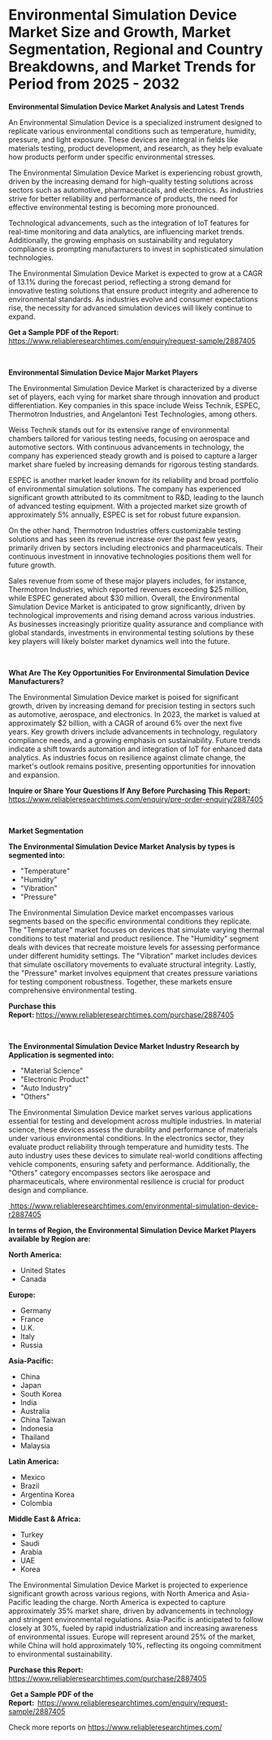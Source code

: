 <p><h1>Environmental Simulation Device Market Size and Growth, Market Segmentation, Regional and Country Breakdowns, and Market Trends for Period from 2025 -  2032</h1></p><p><strong>Environmental Simulation Device Market Analysis and Latest Trends</strong></p>
<p><p>An Environmental Simulation Device is a specialized instrument designed to replicate various environmental conditions such as temperature, humidity, pressure, and light exposure. These devices are integral in fields like materials testing, product development, and research, as they help evaluate how products perform under specific environmental stresses. </p><p>The Environmental Simulation Device Market is experiencing robust growth, driven by the increasing demand for high-quality testing solutions across sectors such as automotive, pharmaceuticals, and electronics. As industries strive for better reliability and performance of products, the need for effective environmental testing is becoming more pronounced. </p><p>Technological advancements, such as the integration of IoT features for real-time monitoring and data analytics, are influencing market trends. Additionally, the growing emphasis on sustainability and regulatory compliance is prompting manufacturers to invest in sophisticated simulation technologies. </p><p>The Environmental Simulation Device Market is expected to grow at a CAGR of 13.1% during the forecast period, reflecting a strong demand for innovative testing solutions that ensure product integrity and adherence to environmental standards. As industries evolve and consumer expectations rise, the necessity for advanced simulation devices will likely continue to expand.</p></p>
<p><strong>Get a Sample PDF of the Report:&nbsp;</strong> <a href="https://www.reliableresearchtimes.com/enquiry/request-sample/2887405?utm_campaign=2642&utm_medium=2&utm_source=Github&utm_content=ia&utm_term=14032025&utm_id=environmental-simulation-device">https://www.reliableresearchtimes.com/enquiry/request-sample/2887405</a></p>
<p>&nbsp;</p>
<p><strong>Environmental Simulation Device Major Market Players</strong></p>
<p><p>The Environmental Simulation Device Market is characterized by a diverse set of players, each vying for market share through innovation and product differentiation. Key companies in this space include Weiss Technik, ESPEC, Thermotron Industries, and Angelantoni Test Technologies, among others. </p><p>Weiss Technik stands out for its extensive range of environmental chambers tailored for various testing needs, focusing on aerospace and automotive sectors. With continuous advancements in technology, the company has experienced steady growth and is poised to capture a larger market share fueled by increasing demands for rigorous testing standards.</p><p>ESPEC is another market leader known for its reliability and broad portfolio of environmental simulation solutions. The company has experienced significant growth attributed to its commitment to R&D, leading to the launch of advanced testing equipment. With a projected market size growth of approximately 5% annually, ESPEC is set for robust future expansion.</p><p>On the other hand, Thermotron Industries offers customizable testing solutions and has seen its revenue increase over the past few years, primarily driven by sectors including electronics and pharmaceuticals. Their continuous investment in innovative technologies positions them well for future growth.</p><p>Sales revenue from some of these major players includes, for instance, Thermotron Industries, which reported revenues exceeding $25 million, while ESPEC generated about $30 million. Overall, the Environmental Simulation Device Market is anticipated to grow significantly, driven by technological improvements and rising demand across various industries. As businesses increasingly prioritize quality assurance and compliance with global standards, investments in environmental testing solutions by these key players will likely bolster market dynamics well into the future.</p></p>
<p>&nbsp;</p>
<p><strong>What Are The Key Opportunities For Environmental Simulation Device Manufacturers?</strong></p>
<p><p>The Environmental Simulation Device market is poised for significant growth, driven by increasing demand for precision testing in sectors such as automotive, aerospace, and electronics. In 2023, the market is valued at approximately $2 billion, with a CAGR of around 6% over the next five years. Key growth drivers include advancements in technology, regulatory compliance needs, and a growing emphasis on sustainability. Future trends indicate a shift towards automation and integration of IoT for enhanced data analytics. As industries focus on resilience against climate change, the market's outlook remains positive, presenting opportunities for innovation and expansion.</p></p>
<p><strong>Inquire or Share Your Questions If Any Before Purchasing This Report:</strong> <a href="https://www.reliableresearchtimes.com/enquiry/pre-order-enquiry/2887405?utm_campaign=2642&utm_medium=2&utm_source=Github&utm_content=ia&utm_term=14032025&utm_id=environmental-simulation-device">https://www.reliableresearchtimes.com/enquiry/pre-order-enquiry/2887405</a></p>
<p>&nbsp;</p>
<p><strong>Market Segmentation</strong></p>
<p><strong>The Environmental Simulation Device Market Analysis by types is segmented into:</strong></p>
<p><ul><li>"Temperature"</li><li>"Humidity"</li><li>"Vibration"</li><li>"Pressure"</li></ul></p>
<p><p>The Environmental Simulation Device market encompasses various segments based on the specific environmental conditions they replicate. The "Temperature" market focuses on devices that simulate varying thermal conditions to test material and product resilience. The "Humidity" segment deals with devices that recreate moisture levels for assessing performance under different humidity settings. The "Vibration" market includes devices that simulate oscillatory movements to evaluate structural integrity. Lastly, the "Pressure" market involves equipment that creates pressure variations for testing component robustness. Together, these markets ensure comprehensive environmental testing.</p></p>
<p><strong>Purchase this Report:&nbsp;</strong><a href="https://www.reliableresearchtimes.com/purchase/2887405?utm_campaign=2642&utm_medium=2&utm_source=Github&utm_content=ia&utm_term=14032025&utm_id=environmental-simulation-device">https://www.reliableresearchtimes.com/purchase/2887405</a></p>
<p>&nbsp;</p>
<p><strong>The Environmental Simulation Device Market Industry Research by Application is segmented into:</strong></p>
<p><ul><li>"Material Science"</li><li>"Electronic Product"</li><li>"Auto Industry"</li><li>"Others"</li></ul></p>
<p><p>The Environmental Simulation Device market serves various applications essential for testing and development across multiple industries. In material science, these devices assess the durability and performance of materials under various environmental conditions. In the electronics sector, they evaluate product reliability through temperature and humidity tests. The auto industry uses these devices to simulate real-world conditions affecting vehicle components, ensuring safety and performance. Additionally, the "Others" category encompasses sectors like aerospace and pharmaceuticals, where environmental resilience is crucial for product design and compliance.</p></p>
<p><a href="https://www.reliableresearchtimes.com/environmental-simulation-device-r2887405?utm_campaign=2642&utm_medium=2&utm_source=Github&utm_content=ia&utm_term=14032025&utm_id=environmental-simulation-device">&nbsp;https://www.reliableresearchtimes.com/environmental-simulation-device-r2887405</a></p>
<p><strong>In terms of Region, the Environmental Simulation Device Market Players available by Region are:</strong></p>
<p>
    <p> <strong> North America: </strong>
        <ul>
            <li>United States</li>
            <li>Canada</li>
        </ul>
        </p> 
    <p> <strong> Europe: </strong>
        <ul>
            <li>Germany</li>
            <li>France</li>
            <li>U.K.</li>
            <li>Italy</li>
            <li>Russia</li>
        </ul>
        </p> 
    <p> <strong> Asia-Pacific: </strong>
        <ul>
            <li>China</li>
            <li>Japan</li>
            <li>South Korea</li>
            <li>India</li>
            <li>Australia</li>
            <li>China Taiwan</li>
            <li>Indonesia</li>
            <li>Thailand</li>
            <li>Malaysia</li>
        </ul>
        </p> 
    <p> <strong> Latin America: </strong>
        <ul>
            <li>Mexico</li>
            <li>Brazil</li>
            <li>Argentina Korea</li>
            <li>Colombia</li>
        </ul>
        </p> 
    <p> <strong> Middle East & Africa: </strong>
        <ul>
            <li>Turkey</li>
            <li>Saudi</li>
            <li>Arabia</li>
            <li>UAE</li>
            <li>Korea</li>
        </ul>
    </p>
    </p>
<p><p>The Environmental Simulation Device Market is projected to experience significant growth across various regions, with North America and Asia-Pacific leading the charge. North America is expected to capture approximately 35% market share, driven by advancements in technology and stringent environmental regulations. Asia-Pacific is anticipated to follow closely at 30%, fueled by rapid industrialization and increasing awareness of environmental issues. Europe will represent around 25% of the market, while China will hold approximately 10%, reflecting its ongoing commitment to environmental sustainability.</p></p>
<p><strong>Purchase this Report: </strong><a href="https://www.reliableresearchtimes.com/purchase/2887405?utm_campaign=2642&utm_medium=2&utm_source=Github&utm_content=ia&utm_term=14032025&utm_id=environmental-simulation-device">https://www.reliableresearchtimes.com/purchase/2887405</a></p>
<p>&nbsp;<strong>Get a Sample PDF of the Report:&nbsp;&nbsp;</strong><a href="https://www.reliableresearchtimes.com/enquiry/request-sample/2887405?utm_campaign=2642&utm_medium=2&utm_source=Github&utm_content=ia&utm_term=14032025&utm_id=environmental-simulation-device">https://www.reliableresearchtimes.com/enquiry/request-sample/2887405</a></p>
<p><strong></strong></p>
<p>Check more reports on <a href="https://www.reliableresearchtimes.com/?utm_campaign=2642&utm_medium=2&utm_source=Github&utm_content=ia&utm_term=14032025&utm_id=environmental-simulation-device">https://www.reliableresearchtimes.com/</a></p>
